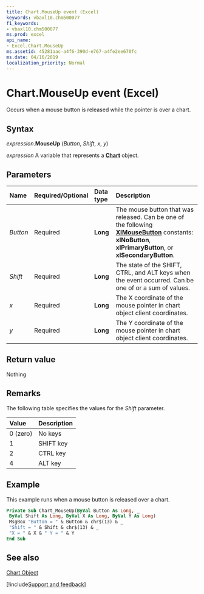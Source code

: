 ```yaml
---
title: Chart.MouseUp event (Excel)
keywords: vbaxl10.chm500077
f1_keywords:
- vbaxl10.chm500077
ms.prod: excel
api_name:
- Excel.Chart.MouseUp
ms.assetid: 45281aac-a4f6-390d-e767-a4fe2ee670fc
ms.date: 04/16/2019
localization_priority: Normal
---
```



# Chart.MouseUp event (Excel)

Occurs when a mouse button is released while the pointer is over a chart.


## Syntax

_expression_.**MouseUp** (_Button_, _Shift_, _x_, _y_)

_expression_ A variable that represents a **[Chart](Excel.Chart(object).md)** object.


## Parameters



|Name|Required/Optional|Data type|Description|
|:-----|:-----|:-----|:-----|
| _Button_|Required| **Long**|The mouse button that was released. Can be one of the following  **[XlMouseButton](Excel.XlMouseButton.md)** constants: **xlNoButton**, **xlPrimaryButton**, or **xlSecondaryButton**.|
| _Shift_|Required| **Long**|The state of the SHIFT, CTRL, and ALT keys when the event occurred. Can be one of or a sum of values.|
| _x_|Required| **Long**|The X coordinate of the mouse pointer in chart object client coordinates.|
| _y_|Required| **Long**|The Y coordinate of the mouse pointer in chart object client coordinates.|

## Return value

Nothing


## Remarks

The following table specifies the values for the  _Shift_ parameter.



|Value|Description|
|:-----|:-----|
|0 (zero)|No keys|
|1|SHIFT key|
|2|CTRL key|
|4|ALT key|

## Example

This example runs when a mouse button is released over a chart.


```vb
Private Sub Chart_MouseUp(ByVal Button As Long, _ 
 ByVal Shift As Long, ByVal X As Long, ByVal Y As Long) 
 MsgBox "Button = " & Button & chr$(13) & _ 
 "Shift = " & Shift & chr$(13) & _ 
 "X = " & X & " Y = " & Y 
End Sub
```


## See also


[Chart Object](Excel.Chart(object).md)

[!include[Support and feedback](~/includes/feedback-boilerplate.md)]